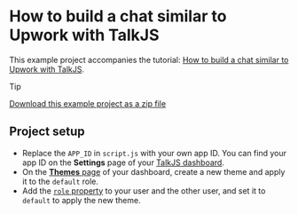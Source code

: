 # How to build a chat similar to Upwork with TalkJS

This example project accompanies the tutorial: [How to build a chat similar to Upwork with TalkJS](https://talkjs.com/resources/how-to-build-a-chat-similar-to-upwork-with-talkjs/).

> [!TIP]
> [Download this example project as a zip file](https://github.com/talkjs/talkjs-examples/releases/latest/download/howtos.how-to-build-a-chat-similar-to-upwork-with-talkjs.zip)

## Project setup

+ Replace the `APP_ID` in `script.js` with your own app ID. You can find your app ID on the **Settings** page of your [TalkJS dashboard](https://talkjs.com/dashboard/).
+ On the [**Themes** page](https://talkjs.com/dashboard/themes) of your dashboard, create a new theme and apply it to the `default` role. 
+ Add the [`role` property](https://talkjs.com/docs/Reference/Concepts/Roles/) to your user and the other user, and set it to `default` to apply the new theme.